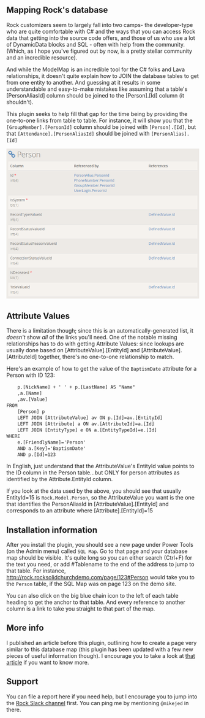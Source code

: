 ## Mapping Rock's database
Rock customizers seem to largely fall into two camps- the developer-type who are quite comfortable with C# and the ways that you can access Rock data that getting into the source code offers, and those of us who use a lot of DynamicData blocks and SQL - often with help from the community. (Which, as I hope you've figured out by now, is a pretty stellar community and an incredible resource).

And while the ModelMap is an incredible tool for the C# folks and Lava relationships, it doesn't quite explain how to JOIN the database tables to get from one entity to another. And guessing at it results in some understandable and easy-to-make mistakes like assuming that a table's [PersonAliasId] column should be joined to the [Person].[Id] column (it shouldn't).

This plugin seeks to help fill that gap for the time being by providing the one-to-one links from table to table. For instance, it will show you that the `[GroupMember].[PersonId]` column should be joined with `[Person].[Id]`, but that `[Attendance].[PersonAliasId]` should be joined with `[PersonAlias].[Id]`

![Screenshot](../SQL%20Map%20Plugin/screenshot.png?raw "Sample database map")

## Attribute Values
There is a limitation though; since this is an automatically-generated list, it *doesn't* show _all_ of the links you'll need. One of the notable missing relationships has to do with getting Attribute Values: since lookups are usually done based on [AttributeValue].[EntityId] and [AttributeValue].[AttributeId] together, there's no one-to-one relationship to match.

Here's an example of how to get the value of the `BaptismDate` attribute for a Person with ID 123:

```SELECT
    p.[NickName] + ' ' + p.[LastName] AS "Name"
    ,a.[Name]
    ,av.[Value]
FROM
    [Person] p
    LEFT JOIN [AttributeValue] av ON p.[Id]=av.[EntityId]
    LEFT JOIN [Attribute] a ON av.[AttributeId]=a.[Id]
    LEFT JOIN [EntityType] e ON a.[EntityTypeId]=e.[Id]
WHERE
    e.[FriendlyName]='Person'
    AND a.[Key]='BaptismDate'
    AND p.[Id]=123
```

In English, just understand that the AttributeValue's EntityId value points to the ID column in the Person table...but ONLY for person attributes as identified by the Attribute.EntityId column.

If you look at the data used by the above, you should see that usually EntityId=15 is `Rock.Model.Person`, so the AttributeValue you want is the one that identifies the PersonAliasId in [AttributeValue].[EntityId] and corresponds to an attribute where [Attribute].[EntityId]=15

## Installation information
After you install the plugin, you should see a new page under Power Tools (on the Admin menu) called `SQL Map`. Go to that page and your database map should be visible. It's quite long so you can either search (Ctrl+F) for the text you need, or add #Tablename to the end of the address to jump to that table. For instance, http://rock.rocksolidchurchdemo.com/page/123#Person would take you to the `Person` table, if the SQL Map was on page 123 on the demo site.

You can also click on the big blue chain icon to the left of each table heading to get the anchor to that table. And every reference to another column is a link to take you straight to that part of the map.

## More info
I published an article before this plugin, outlining how to create a page very similar to this database map (this plugin has been updated with a few new pieces of useful information though). I encourage you to take a look at [that article](http://shouldertheboulder.com/Article?id=486) if you want to know more.

## Support
You can file a report here if you need help, but I encourage you to jump into the [Rock Slack channel](https://www.rockrms.com/slack) first. You can ping me by mentioning `@mikejed` in there.
